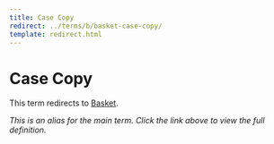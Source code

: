 ```yaml
---
title: Case Copy
redirect: ../terms/b/basket-case-copy/
template: redirect.html
---
```


# Case Copy

This term redirects to [Basket](../terms/b/basket-case-copy/).

*This is an alias for the main term. Click the link above to view the full definition.*
